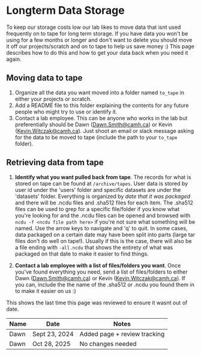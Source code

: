 # Longterm Data Storage

To keep our storage costs low our lab likes to move data that isnt used frequently on to tape for long term storage. If you have data you won't be using for a few months or longer and don't want to delete you should move it off our projects/scratch and on to tape to help us save money :) This page describes how to do this and how to get your data back when you need it again.

## Moving data to tape
1. Organize all the data you want moved into a folder named `to_tape` in either your projects or scratch.
2. Add a README file to this folder explaining the contents for any future people who might try to use or identify it.
3. Contact a lab employee. This can be anyone who works in the lab but preferentially should be Dawn (Dawn.Smith@camh.ca) or Kevin (Kevin.Witczak@camh.ca). Just shoot an email or slack message asking for the data to be moved to tape (include the path to your `to_tape` folder).

## Retrieving data from tape
1. **Identify what you want pulled back from tape**. The records for what is stored on tape can be found at `/archive/tapes`. User data is stored by user id under the 'users' folder and specific datasets are under the 'datasets' folder. Everything is organized by *date that it was packaged* and there will be .ncdu files and .sha512 files for each item. The .sha512 files can be used to grep for a specific file/folder if you know what you're looking for and the .ncdu files can be opened and browsed with `ncdu -f <ncdu file path here>` if you're not sure what something will be named. Use the arrow keys to navigate and 'q' to quit. In some cases, data packaged on a certain date may have been split into parts (large tar files don't do well on tape!). Usually if this is the case, there will also be a file ending with `-all.ncdu` that shows the entirety of what was packaged on that date to make it easier to find things.

2. **Contact a lab employee with a list of files/folders you want**. Once you've found everything you need, send a list of files/folders to either Dawn (Dawn.Smith@camh.ca) or Kevin (Kevin.Witczak@camh.ca). If you can, include the the name of the .sha512 or .ncdu you found them in to make it easier on us :)

<!-- sign-off-sheet:start -->
<!-- sign-off-cadence:1 year -->
This shows the last time this page was reviewed to ensure it wasnt out of date.

| Name | Date | Notes |
|------|------|-------|
| Dawn | Sept 23, 2024 | Added page + review tracking |
| Dawn | Oct 28, 2025 | No changes needed |
<!-- sign-off-sheet:end -->
